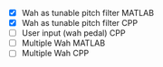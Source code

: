 -   [x] Wah as tunable pitch filter MATLAB
-   [x] Wah as tunable pitch filter CPP
-   [ ] User input (wah pedal) CPP
-   [ ] Multiple Wah MATLAB
-   [ ] Multiple Wah CPP
